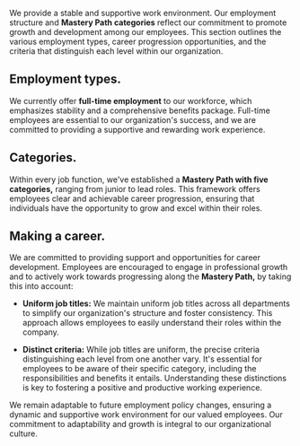 We provide a stable and supportive work environment. Our employment structure and **Mastery Path categories** reflect our commitment to promote growth and development among our employees. This section outlines the various employment types, career progression opportunities, and the criteria that distinguish each level within our organization.

## Employment types.
We currently offer **full-time employment** to our workforce, which emphasizes stability and a comprehensive benefits package. Full-time employees are essential to our organization's success, and we are committed to providing a supportive and rewarding work experience.

## Categories.
Within every job function, we've established a **Mastery Path with five categories,** ranging from junior to lead roles. This framework offers employees clear and achievable career progression, ensuring that individuals have the opportunity to grow and excel within their roles.

## Making a career.

We are committed to providing support and opportunities for career development. Employees are encouraged to engage in professional growth and to actively work towards progressing along the **Mastery Path,** by taking this into account: 

* **Uniform job titles:** We maintain uniform job titles across all departments to simplify our organization's structure and foster consistency. This approach allows employees to easily understand their roles within the company.

* **Distinct criteria:** While job titles are uniform, the precise criteria distinguishing each level from one another vary. It's essential for employees to be aware of their specific category, including the responsibilities and benefits it entails. Understanding these distinctions is key to fostering a positive and productive working experience.

We remain adaptable to future employment policy changes, ensuring a dynamic and supportive work environment for our valued employees. Our commitment to adaptability and growth is integral to our organizational culture.
